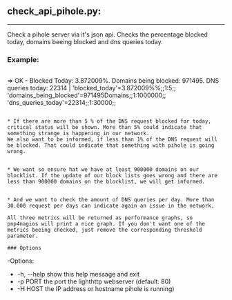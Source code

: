 ## check_api_pihole.py:
---

Check a pihole server via it's json api. Checks the percentage blocked today, domains beeing blocked and dns queries today.

### Example:

```check_api_pihole.py -H 192.168.2.184 -p 80 --threshold metric="blocked_today",critical=1:5 --threshold metric="domains_being_blocked",critical=900000: --threshold metric="dns_queries_today",critical=1:30000
```
=> 
OK - Blocked Today: 3.872009%. Domains being blocked: 971495. DNS queries today: 22314 | 'blocked_today'=3.872009%%;;1:5;; 'domains_being_blocked'=971495Domains;;1:1000000;; 'dns_queries_today'=22314;;1:30000;;

```

* If there are more than 5 % of the DNS request blocked for today, critical status will be shown. More than 5% could indicate that something strange is happening in our network.
We also want to be informed, if less than 1% of the DNS request will be blocked. That could indicate that something with pihole is going wrong.


* We want so ensure hat we have at least 900000 domains on our blocklist. If the update of our block lists goes wrong and there are less than 900000 domains on the blocklist, we will get informed.


* And we want to check the amount of DNS queries per day. More than 30.000 request per days can indicate again an issue in the network.

All three metrics will be returned as performance graphs, so pnp4nagios will print a nice graph. If you don't want one of the metrics beeing checked, just remove the corresponding threshold parameter.

### Options
```
-Options:
-  -h, --help            show this help message and exit
-  -p PORT               the port the lighthttp webserver (default: 80)
-  -H HOST               the IP address or hostname pihole is running)

```
